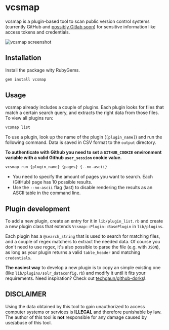 # vcsmap

vcsmap is a plugin-based tool to scan public version control systems (currently GitHub and [possibly Gitlab soon](https://gitlab.com/gitlab-org/gitlab-ee/issues/556)) for sensitive information like access tokens and credentials.

![vcsmap screenshot](https://cloud.githubusercontent.com/assets/1312973/20622120/9f0436a2-b301-11e6-817c-bef1706d4f2c.png)

## Installation

Install the package wity RubyGems.

```sh
gem install vcsmap
```

## Usage

vcsmap already includes a couple of plugins. Each plugin looks for files that match a certain search query, and extracts the right data from those files. To view all plugins run:

```sh
vcsmap list
```

To use a plugin, look up the name of the plugin (`[plugin_name]`) and run the following command. Data is saved in CSV format to the `output` directory.

**To authenticate with Github you need to set a `GITHUB_COOKIE` environment variable with a valid Github `user_session` cookie value.**

```sh
vcsmap run {plugin_name} {pages} {--no-ascii}
```

- You need to specify the amount of pages you want to search. Each (GitHub) page has 10 possible results.
- Use the `--no-ascii` flag (last) to disable rendering the results as an ASCII table in the command line.

## Plugin development

To add a new plugin, create an entry for it in `lib/plugin_list.rb` and create a new plugin class that extends `Vcsmap::Plugin::BasePlugin` in `lib/plugins`.

Each plugin has a `@search_string` that is used to search for matching files, and a couple of regex matchers to extract the needed data. Of course you don't need to use regex, it's also possible to parse the file (e.g. with `JSON`), as long as your plugin returns a valid `table_header` and matching `credentials`.

**The easiest way** to develop a new plugin is to copy an simple existing one (like `lib/plugins/solr_dataconfig.rb`) and modify it until it fits your requirements. Need inspiration? Check out [techgaun/github-dorks](https://github.com/techgaun/github-dorks/blob/master/github-dorks.txt)!.

## DISCLAIMER

Using the data obtained by this tool to gain unauthorized to access computer systems or services is **ILLEGAL** and therefore punishable by law. The author of this tool is **not** responsible for any damage caused by use/abuse of this tool.
